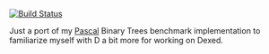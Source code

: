 [![Build Status](https://travis-ci.com/akira13641/binarytreesbenchmarkcpp.svg?branch=master)](https://travis-ci.com/akira13641/binarytreesbenchmarkcpp)

Just a port of my [Pascal](https://benchmarksgame-team.pages.debian.net/benchmarksgame/program/binarytrees-fpascal-7.html) Binary Trees benchmark implementation to familiarize myself with D a bit more for working on Dexed.
